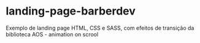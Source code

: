# landing-page-barberdev
Exemplo de landing page HTML, CSS e SASS, com efeitos de transição da biblioteca AOS - animation on scrool
